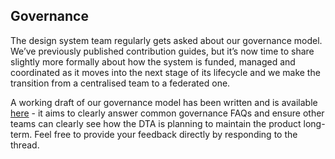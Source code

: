 ## Governance

The design system team regularly gets asked about our governance model. We’ve previously published contribution guides, but it’s now time to share slightly more formally about how the system is funded, managed and coordinated as it moves into the next stage of its lifecycle and we make the transition from a centralised team to a federated one.

A working draft of our governance model has been written and is available [here](https://community.digital.gov.au/t/updating-our-governance-model/2596) - it aims to clearly answer common governance FAQs and ensure other teams can clearly see how the DTA is planning to maintain the product long-term. Feel free to provide your feedback directly by responding to the thread.
